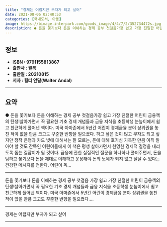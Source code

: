 ```yaml
---
title: "경제는 어렵지만 부자가 되고 싶어"
date: 2021-08-06 02:40:53
categories: [국내도서, 아동]
image: https://bimage.interpark.com/goods_image/4/4/7/2/352734472s.jpg
description: ● 돈을 쫓기보다 돈을 이해하는 경제 공부 첫걸음가장 쉽고 가장 친절한 어린이 금융책의 탄생!살아가면서 꼭 필요한 기초 경제 개념들과 금융 지식을 초등학생 눈높이에서 쉽고 친근하게 풀어낸 책이다. 미국 아마존에서 5년간 어린이 경제금융 분야 상위권을 놓친 적이 없을 만큼 크고도 꾸준한
---
```


## **정보**

- **ISBN : 9791155813867**
- **출판사 : 윌북**
- **출판일 : 20210815**
- **저자 : 월터 안달(Walter Andal)**

------



## **요약**

●  돈을 쫓기보다 돈을 이해하는 경제 공부 첫걸음가장 쉽고 가장 친절한 어린이 금융책의 탄생!살아가면서 꼭 필요한 기초 경제 개념들과 금융 지식을 초등학생 눈높이에서 쉽고 친근하게 풀어낸 책이다. 미국 아마존에서 5년간 어린이 경제금융 분야 상위권을 놓친 적이 없을 만큼 크고도 꾸준한 반향을 일으켰다. 하고 싶은 것이 많고 부자도 되고 싶지만 정작 은행과 카드 빚에 대해서는 잘 모르는, 돈에 대해 호기심 가득한 만큼 아직 알아야 할 것도 잔뜩인 어린이들에게 이 책은 평생 살아가면서 현명한 경제적 결정을 내리도록 돕는 길잡이가 될 것이다. 금융에 관한 실질적인 질문을 하나하나 풀어주면서, 돈을 탐하고 쫓기보다 돈을 제대로 이해하고 운용해야 돈의 노예가 되지 않고 잘살 수 있다는 건강한 메시지를 전한다. 어린이 독...

------

돈을 쫓기보다 돈을 이해하는 경제 공부 첫걸음
가장 쉽고 가장 친절한 어린이 금융책의 탄생!살아가면서 꼭 필요한 기초 경제 개념들과 금융 지식을 초등학생 눈높이에서 쉽고 친근하게 풀어낸 책이다. 미국 아마존에서 5년간 어린이 경제금융 분야 상위권을 놓친 적이 없을 만큼 크고도 꾸준한 반향을 일으켰다.... 

------


경제는 어렵지만 부자가 되고 싶어 

------


